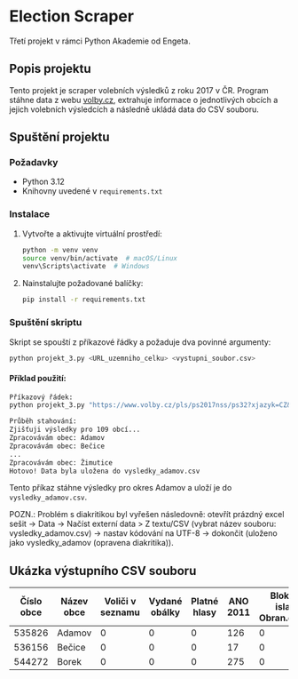 # Election Scraper

Třetí projekt v rámci Python Akademie od Engeta.

## Popis projektu

Tento projekt je scraper volebních výsledků z roku 2017 v ČR. Program stáhne data z webu [volby.cz](https://volby.cz), extrahuje informace o jednotlivých obcích a jejich volebních výsledcích a následně ukládá data do CSV souboru.

## Spuštění projektu

### Požadavky
- Python 3.12
- Knihovny uvedené v `requirements.txt`

### Instalace
1. Vytvořte a aktivujte virtuální prostředí:
   ```bash
   python -m venv venv
   source venv/bin/activate  # macOS/Linux
   venv\Scripts\activate  # Windows
   ```
2. Nainstalujte požadované balíčky:
   ```bash
   pip install -r requirements.txt
   ```

### Spuštění skriptu
Skript se spouští z příkazové řádky a požaduje dva povinné argumenty:
```bash
python projekt_3.py <URL_uzemniho_celku> <vystupni_soubor.csv>
```

#### Příklad použití:
```bash
Příkazový řádek:
python projekt_3.py "https://www.volby.cz/pls/ps2017nss/ps32?xjazyk=CZ&xkraj=3&xnumnuts=3101" "vysledky_adamov.csv"

Průběh stahování:
Zjišťuji výsledky pro 109 obcí...
Zpracovávám obec: Adamov
Zpracovávám obec: Bečice
...
Zpracovávám obec: Žimutice
Hotovo! Data byla uložena do vysledky_adamov.csv
```
Tento příkaz stáhne výsledky pro okres Adamov a uloží je do `vysledky_adamov.csv`.

POZN.: Problém s diakritikou byl vyřešen následovně: otevřít prázdný excel sešit -> Data -> Načíst externí data > Z textu/CSV (vybrat název souboru: vysledky_adamov.csv) -> nastav kódování na UTF-8 -> dokončit (uloženo jako vysledky_adamov (opravena diakritika)).

## Ukázka výstupního CSV souboru
| Číslo obce | Název obce | Voliči v seznamu | Vydané obálky | Platné hlasy | ANO 2011 | Blok proti islam.-Obran.domova | CESTA ODPOVĚDNÉ SPOLEČNOSTI |
|------------|-------------|-------------------|----------------|----------------|----------|-------------------------------|------------------------------|
| 535826     | Adamov      | 0                 | 0              | 0              | 126      | 0                             | 2                            |
| 536156     | Bečice      | 0                 | 0              | 0              | 17       | 0                             | 0                            |
| 544272     | Borek       | 0                 | 0              | 0              | 275      | 0                             | 3                            |
